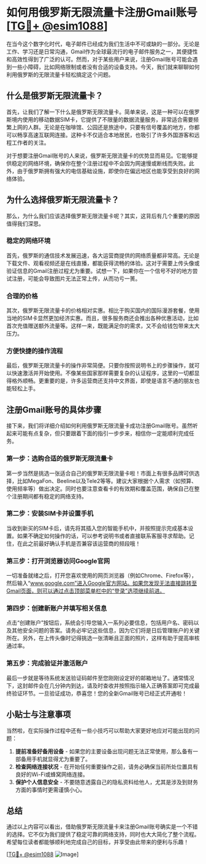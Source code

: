 # 如何用俄罗斯无限流量卡注册Gmail账号[[TG💪+ @esim1088](https://t.me/s/esim1088)]

在当今这个数字化时代，电子邮件已经成为我们生活中不可或缺的一部分。无论是工作、学习还是日常沟通，Gmail作为全球最流行的电子邮件服务之一，其便捷性和高效性得到了广泛的认可。然而，对于某些用户来说，注册Gmail账号可能会遇到一些小障碍，比如网络限制或者没有合适的设备支持。今天，我们就来聊聊如何利用俄罗斯的无限流量卡轻松搞定这个问题。

## 什么是俄罗斯无限流量卡？

首先，让我们了解一下什么是俄罗斯无限流量卡。简单来说，这是一种可以在俄罗斯境内使用的移动数据SIM卡，它提供了不限量的数据流量服务，非常适合需要频繁上网的人群。无论是在咖啡馆、公园还是旅途中，只要有信号覆盖的地方，你都可以畅享高速互联网连接。这种卡不仅适合本地居民，也吸引了许多外国游客和远程工作者的关注。

对于想要注册Gmail账号的人来说，俄罗斯无限流量卡的优势显而易见。它能够提供稳定的网络环境，确保你在整个注册过程中不会因为网速慢或断线而失败。此外，由于俄罗斯拥有强大的电信基础设施，即使你在偏远地区也能享受到良好的网络体验。

## 为什么选择俄罗斯无限流量卡？

那么，为什么我们应该选择俄罗斯无限流量卡呢？其实，这背后有几个重要的原因值得我们深思。

### 稳定的网络环境

首先，俄罗斯的通信技术发展迅速，各大运营商提供的网络质量都非常高。无论是下载文件、观看视频还是在线直播，都能获得流畅的体验。这对于需要上传头像或验证信息的Gmail注册过程尤为重要。试想一下，如果你在一个信号不好的地方尝试注册，可能会导致图片无法正常上传，从而功亏一篑。

### 合理的价格

其次，俄罗斯无限流量卡的价格相对实惠。相比于购买国内的国际漫游套餐，使用当地的SIM卡显然更加经济实惠。而且，很多服务商还会推出各种优惠活动，比如首次充值赠送额外流量等。这样一来，既能满足你的需求，又不会给钱包带来太大压力。

### 方便快捷的操作流程

最后，俄罗斯无限流量卡的操作非常简便。只要你按照说明书上的步骤操作，就可以快速激活并开始使用。不像某些国家那样需要复杂的认证程序，这里的一切都显得格外顺畅。更重要的是，许多运营商还支持中文界面，即使是语言不通的朋友也能轻松上手。

## 注册Gmail账号的具体步骤

接下来，我们将详细介绍如何利用俄罗斯无限流量卡成功注册Gmail账号。虽然听起来可能有点复杂，但只要跟着下面的指引一步步来，相信你一定能顺利完成任务。

### 第一步：选购合适的俄罗斯无限流量卡

第一步当然是挑选一张适合自己的俄罗斯无限流量卡啦！市面上有很多品牌可供选择，比如MegaFon、Beeline以及Tele2等等。建议大家根据个人需求（如预算、使用频率等）做出决定。同时也要注意查看卡的有效期和覆盖范围，确保自己在整个注册期间都有稳定的网络支持。

### 第二步：安装SIM卡并设置手机

当收到新买的SIM卡后，请先将其插入您的智能手机中，并按照提示完成基本设置。如果不确定如何操作的话，可以参考说明书或者直接联系客服寻求帮助。记住，在此之前最好确认手机是否兼容该运营商的频段哦！

### 第三步：打开浏览器访问Google官网

一切准备就绪之后，打开您喜欢使用的网页浏览器（例如Chrome、Firefox等），然后输入“www.google.com”进入Google官方网站。如果您发现无法直接跳转至Gmail页面，则可以通过点击顶部菜单栏中的“登录”选项继续前进。

### 第四步：创建新账户并填写相关信息

点击“创建账户”按钮后，系统会引导您输入一系列必要信息，包括用户名、密码以及其他安全问题的答案。请务必牢记这些信息，因为它们将是日后管理账户的关键所在。另外，在上传头像时记得挑选一张清晰且正面的照片，这样有助于提高审核通过率。

### 第五步：完成验证并激活账户

最后一步就是等待系统发送验证码邮件至您刚刚设定好的邮箱地址了。通常情况下，这封邮件会在几分钟内到达，请及时查收并按照指示输入正确答案即可完成最终验证环节。一旦验证成功，恭喜您！您的全新Gmail账号已经正式开通啦！

## 小贴士与注意事项

当然啦，在实际操作过程中还有一些小技巧可以帮助大家更好地应对可能出现的问题：

1. **提前准备好备用设备** - 如果您的主要设备出现问题无法正常使用，那么备有一部备用手机就显得尤为重要了。
2. **检查网络连接状况** - 在开始任何重要操作之前，请务必确保当前所处位置具有良好的Wi-Fi或蜂窝网络连接。
3. **保护个人信息安全** - 不要随意透露自己的隐私资料给他人，尤其是涉及到财务方面的事情时更需谨慎小心。

## 总结

通过以上内容可以看出，借助俄罗斯无限流量卡来注册Gmail账号确实是一个不错的选择。它不仅为我们提供了稳定可靠的网络支持，同时也大大简化了整个流程。希望每位读者都能够顺利地完成自己的目标，并享受由此带来的便利与乐趣！

[[TG💪+ @esim1088](https://t.me/s/esim1088) ![Image](https://i.postimg.cc/4NQfJmqS/Snipaste-2025-05-13-00-14-12.png)]